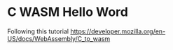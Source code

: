 # C WASM Hello Word

Following this tutorial <https://developer.mozilla.org/en-US/docs/WebAssembly/C_to_wasm>
